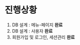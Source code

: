 # 진행상황
<ol>  
 <li>DB 설계 : 메뉴-페이지 <b>완료</b></li>
 <li>DB 설계 : 사용자 <b>완료</b></li>
 <li>회원가입 및 로그인, 세션관리 <b>완료</b></li>
</ol>
